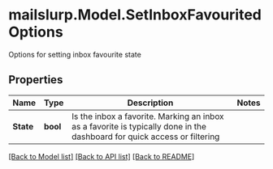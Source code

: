 # mailslurp.Model.SetInboxFavouritedOptions
Options for setting inbox favourite state
## Properties

Name | Type | Description | Notes
------------ | ------------- | ------------- | -------------
**State** | **bool** | Is the inbox a favorite. Marking an inbox as a favorite is typically done in the dashboard for quick access or filtering | 

[[Back to Model list]](../README#documentation-for-models) [[Back to API list]](../README#documentation-for-api-endpoints) [[Back to README]](../README)


